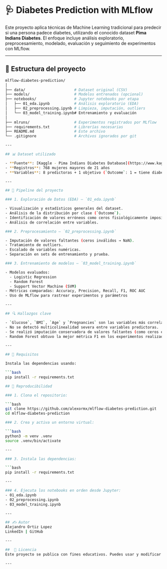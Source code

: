 # 🩺 Diabetes Prediction with MLflow

Este proyecto aplica técnicas de Machine Learning tradicional para predecir si una persona padece diabetes, utilizando el conocido dataset **Pima Indians Diabetes**. El enfoque incluye análisis exploratorio, preprocesamiento, modelado, evaluación y seguimiento de experimentos con MLflow.

---

## 📁 Estructura del proyecto

```bash
mlflow-diabetes-prediction/
│
├── data/                      # Dataset original (CSV)
├── models/                    # Modelos entrenados (opcional)
├── notebooks/                 # Jupyter notebooks por etapa
│   ├── 01_eda.ipynb           # Análisis exploratorio (EDA)
│   ├── 02_preprocessing.ipynb # Limpieza, imputación, outliers
│   └── 03_model_training.ipynb# Entrenamiento y evaluación
│
├── mlruns/                    # Experimentos registrados por MLflow
├── requirements.txt           # Librerías necesarias
├── README.md                  # Este archivo
└── .gitignore                 # Archivos ignorados por git

---

## 📊 Dataset utilizado

- **Fuente**: [Kaggle - Pima Indians Diabetes Database](https://www.kaggle.com/datasets/uciml/pima-indians-diabetes-database)
- **Registros**: 768 mujeres mayores de 21 años
- **Variables**: 8 predictoras + 1 objetivo (`Outcome`: 1 = tiene diabetes, 0 = no)

---

## 🚀 Pipeline del proyecto

### 1. Exploración de Datos (EDA) – `01_eda.ipynb`

- Visualización y estadísticos generales del dataset.
- Análisis de la distribución por clase (`Outcome`).
- Identificación de valores erróneos como ceros fisiológicamente imposibles.
- Análisis de correlación entre variables.

### 2. Preprocesamiento – `02_preprocessing.ipynb`

- Imputación de valores faltantes (ceros inválidos → NaN).
- Tratamiento de outliers.
- Escalado de variables numéricas.
- Separación en sets de entrenamiento y prueba.

### 3. Entrenamiento de modelos – `03_model_training.ipynb`

- Modelos evaluados:
  - Logistic Regression
  - Random Forest
  - Support Vector Machine (SVM)
- Métricas comparadas: Accuracy, Precision, Recall, F1, ROC AUC
- Uso de MLflow para rastrear experimentos y parámetros

---

## 🔍 Hallazgos clave

- `Glucose`, `BMI`, `Age` y `Pregnancies` son las variables más correlacionadas con la diabetes.
- No se detectó multicolinealidad severa entre variables predictoras.
- Se realizó imputación conservadora de valores faltantes (como ceros en presión sanguínea, insulina, etc.).
- Random Forest obtuvo la mejor métrica F1 en los experimentos realizados.

---

## 🧪 Requisitos

Instala las dependencias usando:

```bash
pip install -r requirements.txt

## 🔁 Reproducibilidad

### 1. Clona el repositorio:

```bash
git clone https://github.com/alexormx/mlflow-diabetes-prediction.git
cd mlflow-diabetes-prediction

### 2. Crea y activa un entorno virtual:

```bash
python3 -m venv .venv
source .venv/bin/activate

---

### 3. Instala las dependencias:

```bash
pip install -r requirements.txt

---

### 4. Ejecuta los notebooks en orden desde Jupyter:
- 01_eda.ipynb
- 02_preprocessing.ipynb
- 03_model_training.ipynb

---

## ✍️ Autor
Alejandro Ortiz Lopez
LinkedIn | GitHub

---

##  📌 Licencia
Este proyecto se publica con fines educativos. Puedes usar y modificar el contenido respetando la fuente original del dataset (Kaggle).

---